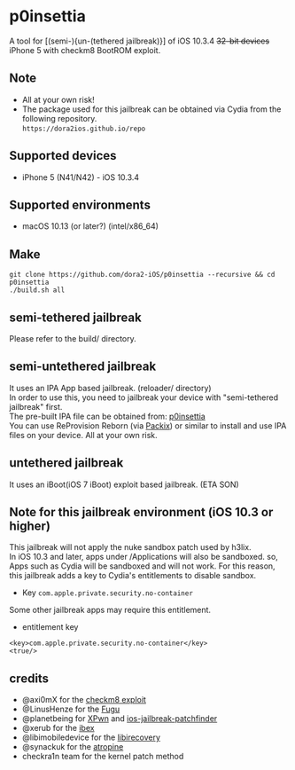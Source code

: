# p0insettia
A tool for [(semi-){un-(tethered jailbreak)}] of iOS 10.3.4 ~~32-bit devices~~ iPhone 5 with checkm8 BootROM exploit.  

## Note
- All at your own risk!  
- The package used for this jailbreak can be obtained via Cydia from the following repository.  
`https://dora2ios.github.io/repo`  

## Supported devices
- iPhone 5 (N41/N42) - iOS 10.3.4  

## Supported environments
- macOS 10.13 (or later?) (intel/x86_64)

## Make
```
git clone https://github.com/dora2-iOS/p0insettia --recursive && cd p0insettia
./build.sh all
```

## semi-tethered jailbreak
Please refer to the build/ directory.  

## semi-untethered jailbreak
It uses an IPA App based jailbreak. (reloader/ directory)   
In order to use this, you need to jailbreak your device with "semi-tethered jailbreak" first.  
The pre-built IPA file can be obtained from: [p0insettia](https://dora2ios.web.app/p0insettia.html)  
You can use ReProvision Reborn (via [Packix](https://repo.packix.com/)) or similar to install and use IPA files on your device. All at your own risk.   

## untethered jailbreak
It uses an iBoot(iOS 7 iBoot) exploit based jailbreak. (ETA SON)   

## Note for this jailbreak environment (iOS 10.3 or higher)  
This jailbreak will not apply the nuke sandbox patch used by h3lix.  
In iOS 10.3 and later, apps under /Applications will also be sandboxed. so, Apps such as Cydia will be sandboxed and will not work. For this reason, this jailbreak adds a key to Cydia's entitlements to disable sandbox.  

- Key `com.apple.private.security.no-container`  

Some other jailbreak apps may require this entitlement.  

- entitlement key
```
<key>com.apple.private.security.no-container</key>
<true/>
```

## credits
- @axi0mX for the [checkm8 exploit](https://github.com/axi0mX/ipwndfu)  
- @LinusHenze for the [Fugu](https://github.com/LinusHenze/Fugu)  
- @planetbeing for [XPwn](https://github.com/planetbeing/xpwn) and [ios-jailbreak-patchfinder](https://github.com/planetbeing/ios-jailbreak-patchfinder)  
- @xerub for the [ibex](https://github.com/xerub/ibex)  
- @libimobiledevice for the [libirecovery](https://github.com/libimobiledevice/libirecovery)  
- @synackuk for the [atropine](https://github.com/synackuk/atropine)  
- checkra1n team for the kernel patch method  
